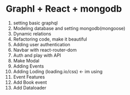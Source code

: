 # Graphl + React + mongodb

1.  setting basic graphql
2.  Modeling database and setting mongodb(mongoose)
3.  Dynamic relations
4.  Refactoring code, make it beautiful
5.  Adding user authentication
6.  Navbar with react-router-dom
7.  Auth and play with API
8.  Make Modal
9.  Adding Events
10. Adding Loding (loading.io/css) <- im using
11. Event Features
12. Add Book event
13. Add Dataloader
